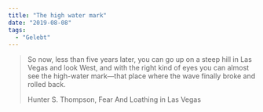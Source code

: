 ```yaml
---
title: "The high water mark"
date: "2019-08-08"
tags:
  - "Gelebt"
---
```


> So now, less than five years later, you can go up on a steep hill in Las Vegas and look West, and with the right kind of eyes you can almost see the high-water mark—that place where the wave finally broke and rolled back.
>
> Hunter S. Thompson, Fear And Loathing in Las Vegas
